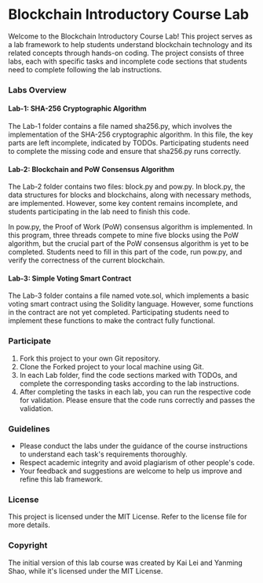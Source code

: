 # Blockchain Introductory Course Lab

Welcome to the Blockchain Introductory Course Lab! This project serves as a lab framework to help students understand blockchain technology and its related concepts through hands-on coding. The project consists of three labs, each with specific tasks and incomplete code sections that students need to complete following the lab instructions.


### Labs Overview

#### Lab-1: SHA-256 Cryptographic Algorithm

The Lab-1 folder contains a file named sha256.py, which involves the implementation of the SHA-256 cryptographic algorithm. In this file, the key parts are left incomplete, indicated by TODOs. Participating students need to complete the missing code and ensure that sha256.py runs correctly.

#### Lab-2: Blockchain and PoW Consensus Algorithm

The Lab-2 folder contains two files: block.py and pow.py. In block.py, the data structures for blocks and blockchains, along with necessary methods, are implemented. However, some key content remains incomplete, and students participating in the lab need to finish this code.

In pow.py, the Proof of Work (PoW) consensus algorithm is implemented. In this program, three threads compete to mine five blocks using the PoW algorithm, but the crucial part of the PoW consensus algorithm is yet to be completed. Students need to fill in this part of the code, run pow.py, and verify the correctness of the current blockchain.

#### Lab-3: Simple Voting Smart Contract

The Lab-3 folder contains a file named vote.sol, which implements a basic voting smart contract using the Solidity language. However, some functions in the contract are not yet completed. Participating students need to implement these functions to make the contract fully functional.


### Participate

1. Fork this project to your own Git repository.
2. Clone the Forked project to your local machine using Git.
3. In each Lab folder, find the code sections marked with TODOs, and complete the corresponding tasks according to the lab instructions.
4. After completing the tasks in each lab, you can run the respective code for validation. Please ensure that the code runs correctly and passes the validation.


### Guidelines

+ Please conduct the labs under the guidance of the course instructions to understand each task's requirements thoroughly.
+ Respect academic integrity and avoid plagiarism of other people's code.
+ Your feedback and suggestions are welcome to help us improve and refine this lab framework.


### License

This project is licensed under the MIT License. Refer to the license file for more details.


### Copyright

The initial version of this lab course was created by Kai Lei and Yanming Shao, while it's licensed under the MIT License.
